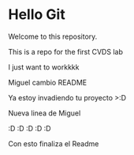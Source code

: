 # Hello Git

Welcome to this repository.


This is a repo for the first CVDS lab


I just want to workkkk

Miguel cambio README

Ya estoy invadiendo tu proyecto >:D

Nueva linea de Miguel

:D :D :D :D :D

Con esto finaliza el Readme
